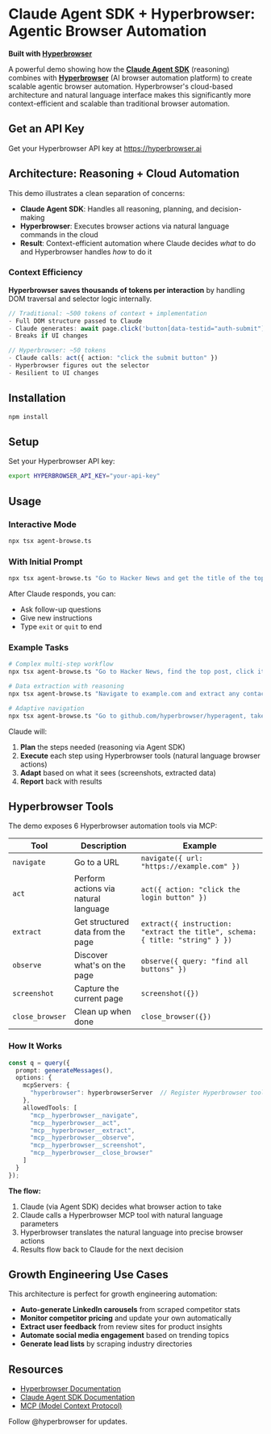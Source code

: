# Claude Agent SDK + Hyperbrowser: Agentic Browser Automation

**Built with [Hyperbrowser](https://hyperbrowser.ai)**

A powerful demo showing how the **[Claude Agent SDK](https://docs.claude.com/en/api/agent-sdk/overview)** (reasoning) combines with **[Hyperbrowser](https://hyperbrowser.ai)** (AI browser automation platform) to create scalable agentic browser automation. Hyperbrowser's cloud-based architecture and natural language interface makes this significantly more context-efficient and scalable than traditional browser automation.

## Get an API Key

Get your Hyperbrowser API key at https://hyperbrowser.ai

## Architecture: Reasoning + Cloud Automation

This demo illustrates a clean separation of concerns:

- **Claude Agent SDK**: Handles all reasoning, planning, and decision-making
- **Hyperbrowser**: Executes browser actions via natural language commands in the cloud
- **Result**: Context-efficient automation where Claude decides *what* to do and Hyperbrowser handles *how* to do it

### Context Efficiency

**Hyperbrowser saves thousands of tokens per interaction** by handling DOM traversal and selector logic internally.

```typescript
// Traditional: ~500 tokens of context + implementation
- Full DOM structure passed to Claude
- Claude generates: await page.click('button[data-testid="auth-submit"][aria-label="Submit"]');
- Breaks if UI changes

// Hyperbrowser: ~50 tokens
- Claude calls: act({ action: "click the submit button" })
- Hyperbrowser figures out the selector
- Resilient to UI changes
```

## Installation

```bash
npm install
```

## Setup

Set your Hyperbrowser API key:
```bash
export HYPERBROWSER_API_KEY="your-api-key"
```

## Usage

### Interactive Mode
```bash
npx tsx agent-browse.ts
```

### With Initial Prompt
```bash
npx tsx agent-browse.ts "Go to Hacker News and get the title of the top post"
```

After Claude responds, you can:
- Ask follow-up questions
- Give new instructions
- Type `exit` or `quit` to end

### Example Tasks

```bash
# Complex multi-step workflow
npx tsx agent-browse.ts "Go to Hacker News, find the top post, click it, and summarize what it's about"

# Data extraction with reasoning
npx tsx agent-browse.ts "Navigate to example.com and extract any contact information you can find"

# Adaptive navigation
npx tsx agent-browse.ts "Go to github.com/hyperbrowser/hyperagent, take a screenshot, then find and click the documentation link"
```

Claude will:
1. **Plan** the steps needed (reasoning via Agent SDK)
2. **Execute** each step using Hyperbrowser tools (natural language browser actions)
3. **Adapt** based on what it sees (screenshots, extracted data)
4. **Report** back with results

## Hyperbrowser Tools

The demo exposes 6 Hyperbrowser automation tools via MCP:

| Tool | Description | Example |
|------|-------------|---------|
| `navigate` | Go to a URL | `navigate({ url: "https://example.com" })` |
| `act` | Perform actions via natural language | `act({ action: "click the login button" })` |
| `extract` | Get structured data from the page | `extract({ instruction: "extract the title", schema: { title: "string" } })` |
| `observe` | Discover what's on the page | `observe({ query: "find all buttons" })` |
| `screenshot` | Capture the current page | `screenshot({})` |
| `close_browser` | Clean up when done | `close_browser({})` |

### How It Works

```typescript
const q = query({
  prompt: generateMessages(),
  options: {
    mcpServers: {
      "hyperbrowser": hyperbrowserServer  // Register Hyperbrowser tools
    },
    allowedTools: [
      "mcp__hyperbrowser__navigate",
      "mcp__hyperbrowser__act",
      "mcp__hyperbrowser__extract",
      "mcp__hyperbrowser__observe",
      "mcp__hyperbrowser__screenshot",
      "mcp__hyperbrowser__close_browser"
    ]
  }
});
```

**The flow:**
1. Claude (via Agent SDK) decides what browser action to take
2. Claude calls a Hyperbrowser MCP tool with natural language parameters
3. Hyperbrowser translates the natural language into precise browser actions
4. Results flow back to Claude for the next decision

## Growth Engineering Use Cases

This architecture is perfect for growth engineering automation:
- **Auto-generate LinkedIn carousels** from scraped competitor stats
- **Monitor competitor pricing** and update your own automatically  
- **Extract user feedback** from review sites for product insights
- **Automate social media engagement** based on trending topics
- **Generate lead lists** by scraping industry directories

## Resources

- [Hyperbrowser Documentation](https://docs.hyperbrowser.ai)
- [Claude Agent SDK Documentation](https://docs.claude.com/en/api/agent-sdk/overview)
- [MCP (Model Context Protocol)](https://modelcontextprotocol.io)

Follow @hyperbrowser for updates.